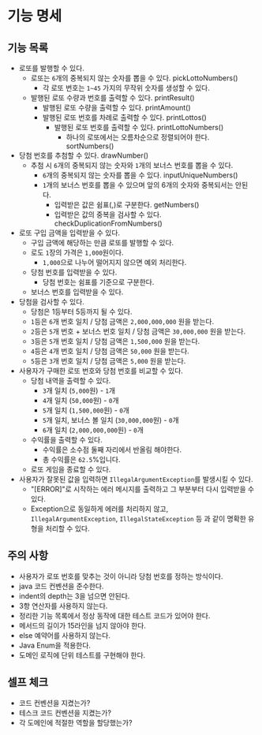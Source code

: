 # 기능 명세
## 기능 목록
- 로또를 발행할 수 있다.
    - 로또는 `6`개의 중복되지 않는 숫자를 뽑을 수 있다. pickLottoNumbers()
        - 각 로또 번호는 `1~45` 가지의 무작위 숫자를 생성할 수 있다.
    - 발행된 로또 수량과 번호를 출력할 수 있다. printResult()
        - 발행된 로또 수량을 출력할 수 있다. printAmount()
        - 발행된 로또 번호를 차례로 출력할 수 있다. printLottos()
            - 발행된 로또 번호를 출력할 수 있다. printLottoNumbers()
                - 하나의 로또에서는 오름차순으로 정렬되어야 한다. sortNumbers()
- 당첨 번호를 추첨할 수 있다. drawNumber()
    - 추첨 시 `6`개의 중복되지 않는 숫자와 `1`개의 보너스 번호를 뽑을 수 있다.
        - `6`개의 중복되지 않는 숫자를 뽑을 수 있다. inputUniqueNumbers()
        - `1`개의 보너스 번호를 뽑을 수 있으며 앞의 6개의 숫자와 중복되서는 안된다.
            - 입력받은 값은 쉼표(,)로 구분한다. getNumbers()
            - 입력받은 값의 중복을 검사할 수 있다. checkDuplicationFromNumbers()
- 로또 구입 금액을 입력받을 수 있다.
    - 구입 금액에 해당하는 만큼 로또를 발행할 수 있다.
    - 로도 `1`장의 가격은 `1,000`원이다.
        - `1,000`으로 나누어 떨어지지 않으면 예외 처리한다.
    - 당첨 번호를 입력받을 수 있다.
        - 당첨 번호는 쉼표를 기준으로 구분한다.
    - 보너스 번호를 입력받을 수 있다.
- 당첨을 검사할 수 있다.
    - 당첨은 1등부터 5등까지 될 수 있다.
    - `1`등은 `6`개 번호 일치 / 당첨 금액은 `2,000,000,000` 원을 받는다.
    - `2`등은 `5`개 번호 + 보너스 번호 일치 / 당첨 금액은 `30,000,000` 원을 받는다.
    - `3`등은 `5`개 번호 일치 / 당첨 금액은 `1,500,000` 원을 받는다.
    - `4`등은 `4`개 번호 일치 / 당첨 금액은 `50,000` 원을 받는다.
    - `5`등은 `3`개 번호 일치 / 당첨 금액은 `5,000` 원을 받는다.
- 사용자가 구매한 로또 번호와 당첨 번호를 비교할 수 있다.
    - 당첨 내역을 출력할 수 있다.
        - `3`개 일치 (`5,000`원) - `1`개
        - `4`개 일치 (`50,000`원) - `0`개
        - `5`개 일치 (`1,500,000`원) - `0`개
        - `5`개 일치, 보너스 볼 일치 (`30,000,000`원) - `0`개
        - `6`개 일치 (`2,000,000,000`원) - `0`개
    - 수익률을 출력할 수 있다.
        - 수익률은 소수점 둘째 자리에서 반올림 해야한다.
        - 총 수익률은 `62.5`%입니다.
    - 로또 게임을 종료할 수 있다.
- 사용자가 잘못된 값을 입력하면 `IllegalArgumentException`를 발생시킬 수 있다.
    - "[ERROR]"로 시작하는 에러 메시지를 출력하고 그 부분부터 다시 입력받을 수 있다.
    - Exception으로 동일하게 에러를 처리하지 않고, `IllegalArgumentException`, `IllegalStateException` 등 과 같이 명확한 유형을 처리할 수 있다.

## 주의 사항
- 사용자가 로또 번호를 맞추는 것이 아니라 당첨 번호를 정하는 방식이다.
- java 코드 컨벤션을 준수한다.
- indent의 depth는 3을 넘으면 안된다.
- 3항 연산자를 사용하지 않는다.
- 정리한 기능 목록에서 정상 동작에 대한 테스트 코드가 있어야 한다.
- 메서드의 길이가 15라인을 넘지 않아야 한다.
- else 예약어를 사용하지 않는다.
- Java Enum을 적용한다.
- 도메인 로직에 단위 테스트를 구현해야 한다.

## 셀프 체크
- 코드 컨벤션을 지켰는가?
- 테스크 코드 컨벤션을 지켰는가?
- 각 도메인에 적절한 역할을 할당했는가?